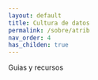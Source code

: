 ```yaml
---
layout: default
title: Cultura de datos
permalink: /sobre/atrib
nav_order: 4
has_childen: true
---
```


Guias y recursos